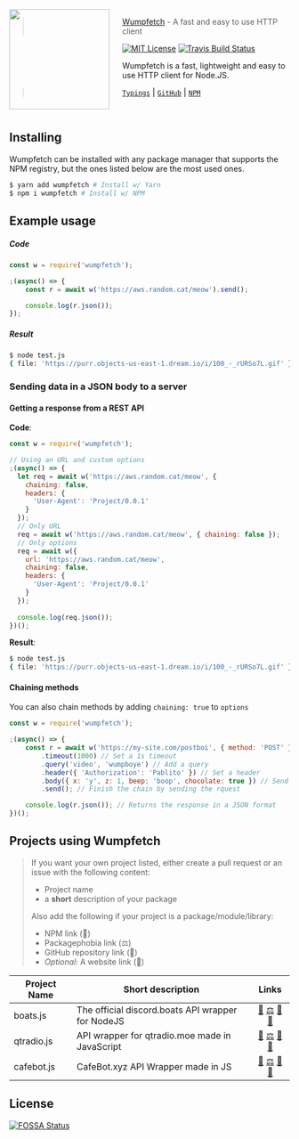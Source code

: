 <img src="https://wessel.meek.moe/wumpfetch/logo.svg" align="left" width="180px" height="180px"/>
<img align="left" width="0" height="192px" hspace="10"/>

> <a href="https://github.com/PassTheWessel/wumpfetch">Wumpfetch</a> - A fast and easy to use HTTP client

[![MIT License](https://img.shields.io/badge/license-MIT-007EC7.svg?style=flat-square)](/LICENSE) [![Travis Build Status](https://img.shields.io/travis/com/PassTheWessel/wumpfetch.svg?style=flat-square)](https://travis-ci.com/PassTheWessel/wumpfetch)


Wumpfetch is a fast, lightweight and easy to use HTTP client for Node.JS. 

> [`Typings`](https://github.com/PassTheWessel/wumpfetch-typings) **|** [`GitHub`](https://github.com/PassTheWessel/wumpfetch) **|** [`NPM`](https://npmjs.com/package/wumpfetch)

<br>

## Installing
Wumpfetch can be installed with any package manager that supports the NPM registry, but the ones listed below are the most used ones.
```sh
$ yarn add wumpfetch # Install w/ Yarn
$ npm i wumpfetch # Install w/ NPM
```

## Example usage
##### Code
```js
const w = require('wumpfetch');

;(async() => {
	const r = await w('https://aws.random.cat/meow').send();

	console.log(r.json());
});
```
##### Result
```sh
$ node test.js
{ file: 'https://purr.objects-us-east-1.dream.io/i/100_-_rURSo7L.gif' }
```

### Sending data in a JSON body to a server

#### Getting a response from a REST API
**Code**:
```js
const w = require('wumpfetch');

// Using an URL and custom options
;(async() => {
  let req = await w('https://aws.random.cat/meow', {
    chaining: false,
    headers: {
      'User-Agent': 'Project/0.0.1'
    }
  });
  // Only URL
  req = await w('https://aws.random.cat/meow', { chaining: false });
  // Only options
  req = await w({
    url: 'https://aws.random.cat/meow',
    chaining: false,
    headers: {
      'User-Agent': 'Project/0.0.1'
    }
  });
  
  console.log(req.json());
})();
```

**Result**:
```sh
$ node test.js
{ file: 'https://purr.objects-us-east-1.dream.io/i/100_-_rURSo7L.gif' }
```

#### Chaining methods
You can also chain methods by adding `chaining: true` to `options`
```js
const w = require('wumpfetch');

;(async() => {
	const r = await w('https://my-site.com/postboi', { method: 'POST' })
		.timeout(1000) // Set a 1s timeout
		.query('video', 'wumpboye') // Add a query
		.header({ 'Authorization': 'Pablito' }) // Set a header
		.body({ x: 'y', z: 1, beep: 'boop', chocolate: true }) // Send a JSON body
		.send(); // Finish the chain by sending the rquest

	console.log(r.json()); // Returns the response in a JSON format
})();
```

## Projects using Wumpfetch

> If you want your own project listed, either create a pull request or an issue with the following content:
> * Project name
> * a **short** description of your package
> 
> Also add the following if your project is a package/module/library:
> * NPM link (🔩)
> * Packagephobia link (⚖)
> * GitHub repository link (📂)
> * *Optional*: A website link (👾)

| Project Name | Short description | Links
|----------|----------|:-------------:
| boats.js | The official discord.boats API wrapper for NodeJS | [🔩](https://npmjs.com/package/boats.js) [⚖](https://packagephobia.now.sh/result?p=boats.js) [📂](https://github.com/DiscordBoats/boats.js) [👾](https://boats.js.org/?referrer=wumpfetch)
| qtradio.js | API wrapper for qtradio.moe made in JavaScript | [🔩](https://npmjs.com/package/qtradio.js) [⚖](https://packagephobia.now.sh/result?p=qtradio.js) [📂](https://github.com/auguwu/qtradio.js) [👾](https://qtradio.moe/?referrer=wumpfetch)
| cafebot.js | CafeBot.xyz API Wrapper made in JS  | [🔩](https://npmjs.com/package/cafebot.js) [⚖](https://packagephobia.now.sh/result?p=cafebot.js) [📂](https://github.com/DopeDealers/cafebot.js) [👾](https://cafebot.xyz/?referrer=wumpfetch)


## License
[![FOSSA Status](https://app.fossa.io/api/projects/git%2Bgithub.com%2FPassTheWessel%2Fwumpfetch.svg?type=large)](https://app.fossa.io/projects/git%2Bgithub.com%2FPassTheWessel%2Fwumpfetch?ref=badge_large)
